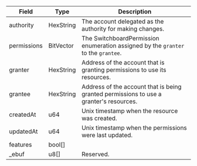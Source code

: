 | Field       | Type      | Description                                                                            |
| ----------- | --------- | -------------------------------------------------------------------------------------- |
| authority   | HexString | The account delegated as the authority for making changes.                             |
| permissions | BitVector | The SwitchboardPermission enumeration assigned by the `granter` to the `grantee`.      |
| granter     | HexString | Address of the account that is granting permissions to use its resources.              |
| grantee     | HexString | Address of the account that is being granted permissions to use a granter's resources. |
| createdAt   | u64       | Unix timestamp when the resource was created.                                          |
| updatedAt   | u64       | Unix timestamp when the permissions were last updated.                                 |
| features    | bool[]    |                                                                                        |
| \_ebuf      | u8[]      | Reserved.                                                                              |
